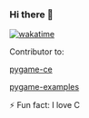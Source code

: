 ### Hi there 👋

[![wakatime](https://wakatime.com/badge/user/bfc99a51-4e6d-4bd7-bcc5-56f477eaa865.svg)](https://wakatime.com/@bfc99a51-4e6d-4bd7-bcc5-56f477eaa865)

Contributor to:

[pygame-ce](https://github.com/pygame-community/pygame-ce)

[pygame-examples](https://github.com/pygame-examples/pygame_examples)


⚡ Fun fact: I love C

<!--
**Matiiss/Matiiss** is a ✨ _special_ ✨ repository because its `README.md` (this file) appears on your GitHub profile.

Here are some ideas to get you started:

- 🔭 I’m currently working on ...
- 🌱 I’m currently learning ...
- 👯 I’m looking to collaborate on ...
- 🤔 I’m looking for help with ...
- 💬 Ask me about ...
- 📫 How to reach me: ...
- 😄 Pronouns: ...
- ⚡ Fun fact: ...
-->
